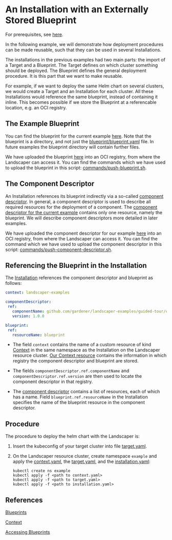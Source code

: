 # An Installation with an Externally Stored Blueprint

For prerequisites, see [here](../../README.md#prerequisites-and-basic-definitions).

In the following example, we will demonstrate how deployment procedures can be made reusable, such that they can be used in several Installations.

The installations in the previous examples had two main parts: the import of a Target and a Blueprint. The Target defines on which cluster something should be deployed. The Blueprint defines the general deployment procedure. It is this part that we want to make reusable. 

For example, if we want to deploy the same Helm chart on several clusters, we would create a Target and an Installation for each cluster. All these Installations would reference the same blueprint, instead of containing it inline. This becomes possible if we store the Blueprint at a referencable location, e.g. an OCI registry.

## The Example Blueprint

You can find the blueprint for the current example [here](./blueprint). Note that the blueprint is a directory, and not just the [blueprint/blueprint.yaml](./blueprint/blueprint.yaml) file. In future examples the blueprint directory will contain further files.

We have uploaded the blueprint
[here](https://eu.gcr.io/gardener-project/landscaper/examples/blueprints/guided-tour/external-blueprint) into an OCI registry, from where the Landscaper can access it. You can find the commands which we have used to upload the blueprint in this script: [commands/push-blueprint.sh](./commands/push-blueprint.sh).


## The Component Descriptor

An Installation references its blueprint indirectly via a so-called [component descriptor](../../../concepts/Glossary.md#_component-descriptor_). In general, a component descriptor is used to describe all required resources for the deployment of a component. The [component descriptor for the current example](./component-descriptor.yaml) contains only one resource, namely the 
blueprint. We will describe component descriptors more detailed in later examples.

We have uploaded the component descriptor for our example [here](https://eu.gcr.io/gardener-project/landscaper/examples/component-descriptors/github.com/gardener/landscaper-examples/guided-tour/external-blueprint) into an OCI registry, from where the Landscaper can access it. You can find the command which we have used to upload the component descriptor in this script: 
[commands/push-component-descriptor.sh](./commands/push-component-descriptor.sh).


## Referencing the Blueprint in the Installation

The [Installation](./installation/installation.yaml) references the component descriptor and blueprint as follows:  

```yaml
context: landscaper-examples

componentDescriptor:
 ref:
   componentName: github.com/gardener/landscaper-examples/guided-tour/external-blueprint
   version: 1.0.0

blueprint:
 ref:
   resourceName: blueprint
```

- The field `context` contains the name of a custom resource of kind [Context](../../../usage/Context.md) in the same namespace as the Installation on the Landscaper resource cluster. [Our Context resource](./installation/context.yaml) contains the information in which registry the component descriptor and blueprint are stored.

- The fields `componentDescriptor.ref.componentName` and `componentDescriptor.ref.version` are then used to locate the component descriptor in that registry.

- The [component descriptor](./component-descriptor.yaml) contains a list of resources, each of which has a name. Field `blueprint.ref.resourceName` in the Installation specifies the name of the blueprint resource in the component descriptor. 


## Procedure

The procedure to deploy the helm chart with the Landscaper is:

1. Insert the kubeconfig of your target cluster into file [target.yaml](installation/target.yaml).

2. On the Landscaper resource cluster, create namespace `example` and apply the [context.yaml](./installation/context.yaml), the [target.yaml](installation/target.yaml), and the [installation.yaml](installation/installation.yaml):

   ```shell
   kubectl create ns example
   kubectl apply -f <path to context.yaml>
   kubectl apply -f <path to target.yaml>
   kubectl apply -f <path to installation.yaml>
   ```


## References 

[Blueprints](../../../usage/Blueprints.md)

[Context](../../../usage/Context.md)

[Accessing Blueprints](../../../usage/AccessingBlueprints.md)
